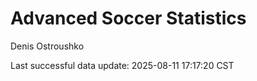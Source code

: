 # Advanced Soccer Statistics
Denis Ostroushko

<!-- gfm -->

Last successful data update: 2025-08-11 17:17:20 CST
